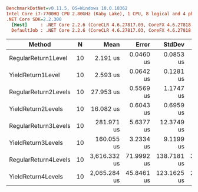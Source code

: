``` ini

BenchmarkDotNet=v0.11.5, OS=Windows 10.0.18362
Intel Core i7-7700HQ CPU 2.80GHz (Kaby Lake), 1 CPU, 8 logical and 4 physical cores
.NET Core SDK=2.2.300
  [Host]     : .NET Core 2.2.6 (CoreCLR 4.6.27817.03, CoreFX 4.6.27818.02), 64bit RyuJIT
  DefaultJob : .NET Core 2.2.6 (CoreCLR 4.6.27817.03, CoreFX 4.6.27818.02), 64bit RyuJIT


```
|               Method |  N |         Mean |      Error |      StdDev |       Median |     Gen 0 |    Gen 1 |    Gen 2 |  Allocated |
|--------------------- |--- |-------------:|-----------:|------------:|-------------:|----------:|---------:|---------:|-----------:|
|  RegularReturn1Level | 10 |     2.191 us |  0.0460 us |   0.0853 us |     2.159 us |    1.4839 |        - |        - |    4.57 KB |
|    YieldReturn1Level | 10 |     2.593 us |  0.0642 us |   0.1281 us |     2.558 us |    1.2817 |        - |        - |    3.95 KB |
| RegularReturn2Levels | 10 |    27.953 us |  0.5569 us |   1.1747 us |    27.547 us |   16.9373 |        - |        - |   52.11 KB |
|   YieldReturn2Levels | 10 |    16.082 us |  0.6043 us |   0.6959 us |    15.742 us |    9.3994 |        - |        - |   28.91 KB |
| RegularReturn3Levels | 10 |   281.971 us |  5.6377 us |  12.3749 us |   275.433 us |  156.7383 |        - |        - |  483.52 KB |
|   YieldReturn3Levels | 10 |   160.055 us |  3.2334 us |   9.1199 us |   156.720 us |   80.8105 |        - |        - |  249.06 KB |
| RegularReturn4Levels | 10 | 3,616.332 us | 71.9992 us | 138.7181 us | 3,575.700 us | 1097.6563 | 332.0313 | 332.0313 | 4610.63 KB |
|   YieldReturn4Levels | 10 | 2,065.284 us | 45.8461 us | 123.1625 us | 2,019.865 us |  664.0625 | 332.0313 | 332.0313 | 2938.91 KB |
